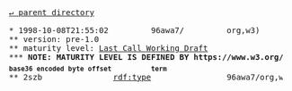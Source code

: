 <pre>
  <a href="../">&#x21b5; parent directory</a>
  
  * 1998-10-08T21:55:02&#x0009;&#x0009;96awa7/&#x0009;&#x0009;org,w3)&#x0009;&#x0009;1998/10/WD-rdf-syntax-19981008
  ** version: pre-1.0
  ** maturity level: <a href="../../../../../../../../../../q/s/∅/∅/∅/org/w3/Consortium/Process/Process-19991111/tr.html/README.md#last-call">Last Call Working Draft</a>
  *** <b>NOTE: MATURITY LEVEL IS DEFINED BY https://www.w3.org/2003/06/Process-20030618/tr.html</b>
  <sub><b>base36 encoded byte offset</b></sub>&#x0009;<sub><b>term</b></sub>
  ** 2szb&#x0009;&#x0009;<a href="../../../../../../../../../../h/6/i/6/c/org/w3/1999/02/22-rdf-syntax-ns/ttl.md#type">rdf:type</a>&#x0009;&#x0009;96awa7/org,w3)/1998/10/WD-rdf-syntax-19981008/2szb
</pre>

